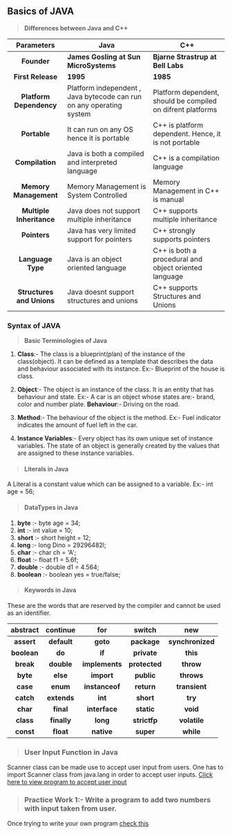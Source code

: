 ## Basics of JAVA

> **Differences between Java and C++**

|       **Parameters**      | **Java**                                                             | **C++**                                                        |
|:-------------------------:|----------------------------------------------------------------------|----------------------------------------------------------------|
| **Founder**               | **James Gosling at Sun MicroSystems**                                | **Bjarne Strastrup at Bell Labs**                              |
| **First Release**         | **1995**                                                             | **1985**                                                       |
| **Platform Dependency**   | Platform independent , Java bytecode can run on any operating system |  Platform dependent, should be compiled on difrent platforms |
| **Portable**              | It can run on any OS hence it is portable                            | C++ is platform dependent. Hence, it is not portable           |
| **Compilation**           | Java is both a compiled and interpreted language                     | C++ is a compilation language                                  |
| **Memory Management**     | Memory Management is System Controlled                               | Memory Management in C++ is manual                             |
| **Multiple Inheritance**  | Java does not support multiple inheritance                           | C++ supports multiple inheritance                              |
| **Pointers**              | Java has very limited support for pointers                           | C++ strongly supports pointers                                 |
| **Language Type**         | Java is an object oriented language                                  | C++ is both a procedural and object oriented language          |
| **Structures and Unions** | Java doesnt support structures and unions                            | C++ supports Structures and Unions                             |

### **Syntax of JAVA**

> **Basic Terminologies of Java**

1. **Class**:- The class is a blueprint(plan) of the instance of the class(object). It can be defined as a template that describes the data and behaviour associated with its instance.
        Ex:- Blueprint of the house is class.

2. **Object**:- The object is an instance of the class. It is an entity that has behaviour and state. 
        Ex:- A car is an object whose states are:- brand, color and number plate.
             **Behaviour**:- Driving on the road.

3. **Method**:- The behaviour of the object is the method.
        Ex:- Fuel indicator indicates the amount of fuel left in the car.

4. **Instance Variables**:- Every object has its own unique set of instance variables. The state of an object is generally created by the values that are assigned to these instance variables.

> #### Literals in Java

A Literal is a constant value which can be assigned to a variable.
Ex:- int age = 56;


> #### DataTypes in Java

1. **byte** :- byte age = 34;
2. **int** :- int value = 10;
3. **short** :- short height = 12;
4. **long** :- long Dino = 29296482l;
5. **char** :- char ch = 'A';
6. **float** :- float f1 = 5.6f;
7. **double** :- double d1 = 4.564;
8. **boolean** :- boolean yes = true/false;
      
> #### Keywords in Java
These are the words that are reserved by the compiler and cannot be used as an identifier.

| **abstract** | **continue** |     **for**    |   **switch**  |      **new**     |
|:------------:|:------------:|:--------------:|:-------------:|:----------------:|
|  **assert**  |  **default** |    **goto**    |  **package**  | **synchronized** |
|  **boolean** |    **do**    |     **if**     |  **private**  |     **this**     |
|   **break**  |  **double**  | **implements** | **protected** |     **throw**    |
|   **byte**   |   **else**   |   **import**   |   **public**  |    **throws**    |
|   **case**   |   **enum**   | **instanceof** |   **return**  |   **transient**  |
|   **catch**  |  **extends** |     **int**    |   **short**   |      **try**     |
|   **char**   |   **final**  |  **interface** |   **static**  |     **void**     |
|   **class**  |  **finally** |    **long**    |  **strictfp** |   **volatile**   |
|   **const**  |   **float**  |   **native**   |   **super**   |     **while**    |

> ### User Input Function in Java

Scanner class can be made use to accept user input from users. One has to import Scanner class from java.lang in order to accept user inputs.
[Click here to view program to accept user input](https://github.com/manjunathnmessi/Mission-Google/blob/master/Day2/Programs/Basic_Program.java)

> ### Practice Work 1:- Write a program to add two numbers with input taken from user.

Once trying to write your own program [check this](https://github.com/manjunathnmessi/Mission-Google/blob/master/Day2/Programs/Sum_Two_Numbers.java)

